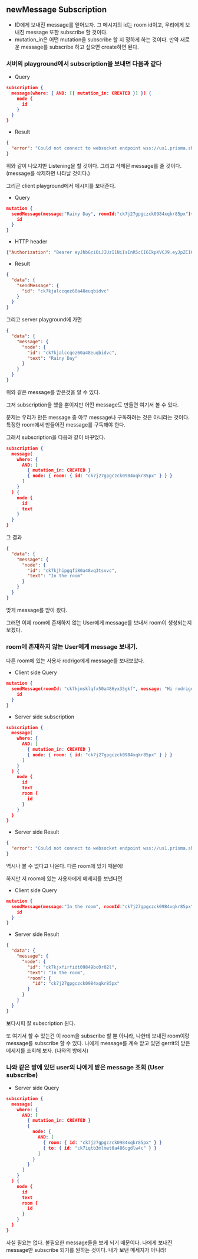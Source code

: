 ## newMessage Subscription

- ID에게 보내진 message를 얻어보자. 그 메시지의 id는 room id이고, 우리에게 보내진 message 또한 subscribe 할 것이다.
- mutation_in은 어떤 mutation을 subscribe 할 지 정하게 하는 것이다. 만약 새로운 message를 subscribe 하고 싶으면 create하면 된다.

### 서버의 playground에서 subscription을 보내면 다음과 같다
- Query
~~~json
subscription {
  message(where: { AND: [{ mutation_in: CREATED }] }) {
    node {
      id
    }
  }
}
~~~

- Result
~~~json
{
  "error": "Could not connect to websocket endpoint wss://us1.prisma.sh/ggamini7-10a7f1/Instagram/dev. Please check if the endpoint url is correct."
}
~~~

위와 같이 나오지만 Listening을 할 것이다.
그리고 삭제된 message를 줄 것이다. (message를 삭제하면 나타날 것이다.)

그리곤 client playground에서 메시지를 보내준다.

- Query
~~~json
mutation {
  sendMessage(message:"Rainy Day", roomId:"ck7j27gpgczck0984xqkr85px"){
    id
  }
}
~~~

- HTTP header
~~~json
{"Authorization": "Bearer eyJhbGciOiJIUzI1NiIsInR5cCI6IkpXVCJ9.eyJpZCI6ImNrN2lxN2R6dmNuODgwOTg0MWVtb3I5YWoiLCJpYXQiOjE1ODM2NTM4OTF9.rV7epvmIgBsjxldMjIybnOPthcyV7gZtoT7M-U_WDeQ"}
~~~

- Result
~~~json
{
  "data": {
    "sendMessage": {
      "id": "ck7kjalccqez60a48euqbidvc"
    }
  }
}
~~~

그리고 server playground에 가면
~~~json
{
  "data": {
    "message": {
      "node": {
        "id": "ck7kjalccqez60a48euqbidvc",
        "text": "Rainy Day"
      }
    }
  }
}
~~~
위와 같은 message를 받은것을 알 수 있다.

그저 subscription을 했을 뿐이지만 어떤 message도 만들면 여기서 볼 수 있다.

문제는 우리가 만든 message 중 아무 message나 구독하려는 것은 아니라는 것이다. 
특정한 room에서 만들어진 message를 구독해야 한다.

그래서 subscription을 다음과 같이 바꾸었다.
~~~json
subscription {
  message(
    where: {
      AND: [
        { mutation_in: CREATED }
        { node: { room: { id: "ck7j27gpgczck0984xqkr85px" } } }
      ]
    }
  ) {
    node {
      id
      text
    }
  }
}
~~~

그 결과

~~~json
{
  "data": {
    "message": {
      "node": {
        "id": "ck7kjhipgqfi80a48vq3tsvvc",
        "text": "In the room"
      }
    }
  }
}
~~~

맞게 message를 받아 왔다. 

그러면 이제 room에 존재하지 않는 User에게 message를 보내서 room이 생성되는지 보겠다.

### room에 존재하지 않는 User에게 message 보내기.

다른 room에 있는 사용자 rodrigo에게 message를 보내보았다.

- Client side Query
~~~json
mutation {
  sendMessage(roomId: "ck7kjmsklqfx50a486yx35gkf", message: "Hi rodrigo!") {
    id
  }
}
~~~

- Server side subscription
~~~json
subscription {
  message(
    where: {
      AND: [
        { mutation_in: CREATED }
        { node: { room: { id: "ck7j27gpgczck0984xqkr85px" } } }
      ]
    }
  ) {
    node {
      id
      text
      room {
        id
      }
    }
  }
}
~~~

- Server side Result
~~~json
{
  "error": "Could not connect to websocket endpoint wss://us1.prisma.sh/ggamini7-10a7f1/Instagram/dev. Please check if the endpoint url is correct."
}
~~~

역시나 볼 수 없다고 나온다. 다른 room에 있기 때문에!

하지만 저 room에 있는 사용자에게 메세지를 보낸다면

- Client side Query
~~~json
mutation {
  sendMessage(message:"In the room", roomId:"ck7j27gpgczck0984xqkr85px"){
    id
  }
}
~~~

- Server side Result
~~~json
{
  "data": {
    "message": {
      "node": {
        "id": "ck7kjxfirfidt09849bc0r02l",
        "text": "In the room",
        "room": {
          "id": "ck7j27gpgczck0984xqkr85px"
        }
      }
    }
  }
}
~~~

보다시피 잘 subscription 된다.

또 여기서 할 수 있는건 이 room을 subscribe 할 뿐 아니라, 나한테 보내진 room이랑 message를 subscribe 할 수 있다.
나에게 message를 계속 받고 있던 gerrit의 받은 메세지를 조회해 보자. (나와의 방에서)

### 나와 같은 방에 있던 user의 나에게 받은 message 조회 (User subscribe)

- Server side Query
~~~json
subscription {
  message(
    where: {
      AND: [
        { mutation_in: CREATED }
        {
          node: {
            AND: [
              { room: { id: "ck7j27gpgczck0984xqkr85px" } }
              { to: { id: "ck7iqtb3mlmet0a486cgdlw4c" } }
            ]
          }
        }
      ]
    }
  ) {
    node {
      id
      text
      room {
        id
      }
    }
  }
}
~~~

사실 필요는 없다. 불필요한 message들을 보게 되기 때문이다.
나에게 보내진 message만 subscribe 되기를 원하는 것이다. 내가 보낸 메세지가 아니라!